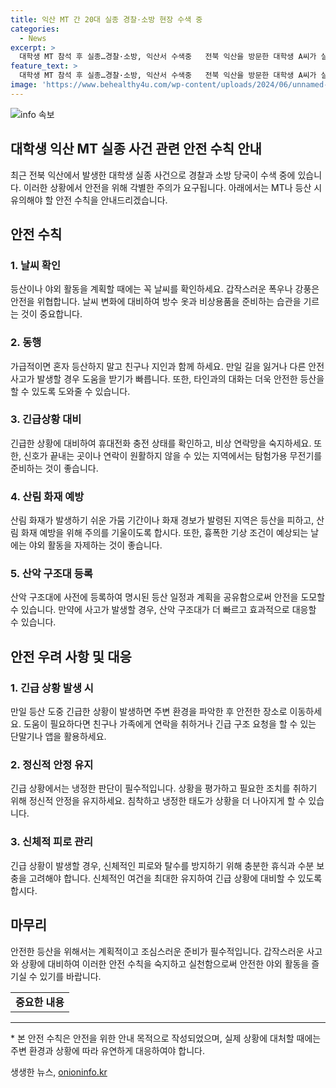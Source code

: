 ```yaml
---
title: 익산 MT 간 20대 실종 경찰·소방 현장 수색 중
categories:
  - News
excerpt: >
  대학생 MT 참석 후 실종…경찰·소방, 익산서 수색중   전북 익산을 방문한 대학생 A씨가 실종된 가운데, 친구의 신고로 경찰과 소방 당국이 수색에 나섰다. A씨는 익산 금마면의 펜션에서 술을 마시다가 사라진 것으로 알려졌으며, 해당 지역에는 강한 비가 내린 상황이다. 현재 경찰과 소방 당국이 수색 작업을 진행 중이며, 실종 대학생에 대한 추가 소식을 기다리고 있다.
feature_text: >
  대학생 MT 참석 후 실종…경찰·소방, 익산서 수색중   전북 익산을 방문한 대학생 A씨가 실종된 가운데, 친구의 신고로 경찰과 소방 당국이 수색에 나섰다. A씨는 익산 금마면의 펜션에서 술을 마시다가 사라진 것으로 알려졌으며, 해당 지역에는 강한 비가 내린 상황이다. 현재 경찰과 소방 당국이 수색 작업을 진행 중이며, 실종 대학생에 대한 추가 소식을 기다리고 있다.
image: 'https://www.behealthy4u.com/wp-content/uploads/2024/06/unnamed-file.png'
---
```


<p><img src="https://www.behealthy4u.com/wp-content/uploads/2024/06/unnamed-file.png" alt="info 속보" /></p>

<h2>대학생 익산 MT 실종 사건 관련 안전 수칙 안내</h2>

<p data-ke-size="size16">최근 전북 익산에서 발생한 대학생 실종 사건으로 경찰과 소방 당국이 수색 중에 있습니다. 이러한 상황에서 안전을 위해 각별한 주의가 요구됩니다. 아래에서는 MT나 등산 시 유의해야 할 안전 수칙을 안내드리겠습니다.</p>

<h2 data-ke-size="size26">안전 수칙</h2>

<h3>1. <b>날씨 확인</b></h3>

<p data-ke-size="size16">등산이나 야외 활동을 계획할 때에는 꼭 날씨를 확인하세요. 갑작스러운 폭우나 강풍은 안전을 위협합니다. 날씨 변화에 대비하여 방수 옷과 비상용품을 준비하는 습관을 기르는 것이 중요합니다.</p>

<h3>2. <b>동행</b></h3>

<p data-ke-size="size16">가급적이면 혼자 등산하지 말고 친구나 지인과 함께 하세요. 만일 길을 잃거나 다른 안전사고가 발생할 경우 도움을 받기가 빠릅니다. 또한, 타인과의 대화는 더욱 안전한 등산을 할 수 있도록 도와줄 수 있습니다.</p>

<h3>3. <b>긴급상황 대비</b></h3>

<p data-ke-size="size16">긴급한 상황에 대비하여 휴대전화 충전 상태를 확인하고, 비상 연락망을 숙지하세요. 또한, 신호가 끝내는 곳이나 연락이 원활하지 않을 수 있는 지역에서는 탐험가용 무전기를 준비하는 것이 좋습니다. </p>

<h3>4. <b>산림 화재 예방</b></h3>

<p data-ke-size="size16">산림 화재가 발생하기 쉬운 가뭄 기간이나 화재 경보가 발령된 지역은 등산을 피하고, 산림 화재 예방을 위해 주의를 기울이도록 합시다. 또한, 흉폭한 기상 조건이 예상되는 날에는 야외 활동을 자제하는 것이 좋습니다.</p>

<h3>5. <b>산악 구조대 등록</b></h3>

<p data-ke-size="size16">산악 구조대에 사전에 등록하여 명시된 등산 일정과 계획을 공유함으로써 안전을 도모할 수 있습니다. 만약에 사고가 발생할 경우, 산악 구조대가 더 빠르고 효과적으로 대응할 수 있습니다.</p>

<h2 data-ke-size="size26">안전 우려 사항 및 대응</h2>

<h3>1. <b>긴급 상황 발생 시</b></h3>

<p data-ke-size="size16">만일 등산 도중 긴급한 상황이 발생하면 주변 환경을 파악한 후 안전한 장소로 이동하세요. 도움이 필요하다면 친구나 가족에게 연락을 취하거나 긴급 구조 요청을 할 수 있는 단말기나 앱을 활용하세요.</p>

<h3>2. <b>정신적 안정 유지</b></h3>

<p data-ke-size="size16">긴급 상황에서는 냉정한 판단이 필수적입니다. 상황을 평가하고 필요한 조치를 취하기 위해 정신적 안정을 유지하세요. 침착하고 냉정한 태도가 상황을 더 나아지게 할 수 있습니다.</p>

<h3>3. <b>신체적 피로 관리</b></h3>

<p data-ke-size="size16">긴급 상황이 발생할 경우, 신체적인 피로와 탈수를 방지하기 위해 충분한 휴식과 수분 보충을 고려해야 합니다. 신체적인 여건을 최대한 유지하여 긴급 상황에 대비할 수 있도록 합시다.</p>

<h2 data-ke-size="size26">마무리</h2>

<p data-ke-size="size16">안전한 등산을 위해서는 계획적이고 조심스러운 준비가 필수적입니다. 갑작스러운 사고와 상황에 대비하여 이러한 안전 수칙을 숙지하고 실천함으로써 안전한 야외 활동을 즐기실 수 있기를 바랍니다.</p>

<table>
    <tbody>
        <tr>
            <td style="text-align: center; height: 17px;"><b>중요한 내용</b></td>
        </tr>
    </tbody>
</table>

<hr>

<p data-ke-size="size16">* 본 안전 수칙은 안전을 위한 안내 목적으로 작성되었으며, 실제 상황에 대처할 때에는 주변 환경과 상황에 따라 유연하게 대응하여야 합니다.</p>
생생한 뉴스, <a href="https://onioninfo.kr" rel="dofollow">onioninfo.kr</a>


